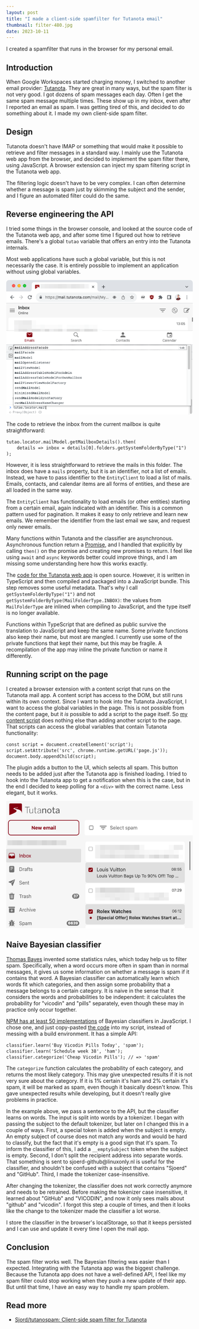 ```yaml
---
layout: post
title: "I made a client-side spamfilter for Tutanota email"
thumbnail: filter-480.jpg
date: 2023-10-11
---
```


I created a spamfilter that runs in the browser for my personal email.

<!-- Photo source: own work -->

## Introduction

When Google Workspaces started charging money, I switched to another email provider: [Tutanota](https://tutanota.com/). They are great in many ways, but the spam filter is not very good. I got dozens of spam messages each day. Often I get the same spam message multiple times. These show up in my inbox, even after I reported an email as spam. I was getting tired of this, and decided to do something about it. I made my own client-side spam filter.

## Design

Tutanota doesn't have IMAP or something that would make it possible to retrieve and filter messages in a standard way. I mainly use the Tutanota web app from the browser, and decided to implement the spam filter there, using JavaScript. A browser extension can inject my spam filtering script in the Tutanota web app.

The filtering logic doesn't have to be very complex. I can often determine whether a message is spam just by skimming the subject and the sender, and I figure an automated filter could do the same.

## Reverse engineering the API

I tried some things in the browser console, and looked at the source code of the Tutanota web app, and after some time I figured out how to retrieve emails.
 There's a global `tutao` variable that offers an entry into the Tutanota internals.

Most web applications have such a global variable, but this is not necessarily the case. It is entirely possible to implement an application without using global variables.

<img src="/images/tutanota-console.png">

The code to retrieve the inbox from the current mailbox is quite straightforward:

```
tutao.locator.mailModel.getMailboxDetails().then(
    details => inbox = details[0].folders.getSystemFolderByType("1")
);
```

However, it is less straightforward to retrieve the mails in this folder. The inbox does have a `mails` property, but it is an identifier, not a list of emails. Instead, we have to pass identifier to the `EntityClient` to load a list of mails. Emails, contacts, and calendar items are all forms of entities, and these are all loaded in the same way.

The `EntityClient` has functionality to load emails (or other entities) starting from a certain email, again indicated with an identifier. This is a common pattern used for pagination. It makes it easy to only retrieve and learn new emails. We remember the identifier from the last email we saw, and request only newer emails.

Many functions within Tutanota and the classifier are asynchronous. Asynchronous function return a [Promise](https://developer.mozilla.org/en-US/docs/Web/JavaScript/Reference/Global_Objects/Promise), and I handled that explicitly by calling `then()` on the promise and creating new promises to return. I feel like using `await` and `async` keywords better could improve things, and I am missing some understanding here how this works exactly.

The [code for the Tutanota web app](https://github.com/tutao/tutanota) is open source. However, it is written in TypeScript and then compiled and packaged into a JavaScript bundle. This step removes some useful metadata. That's why I call `getSystemFolderByType("1")` and not `getSystemFolderByType(MailFolderType.INBOX)`: the values from `MailFolderType` are inlined when compiling to JavaScript, and the type itself is no longer available.

Functions within TypeScript that are defined as public survive the translation to JavaScript and keep the same name. Some private functions also keep their name, but most are mangled. I currently use some of the private functions that kept their name, but this may be fragile. A recompilation of the app may inline the private function or name it differently.

## Running script on the page

I created a browser extension with a content script that runs on the Tutanota mail app. A content script has access to the DOM, but still runs within its own context. Since I want to hook into the Tutanota JavaScript, I want to access the global variables in the page. This is not possible from the content page, but it *is* possible to add a script to the page itself. So [my content script](https://github.com/Sjord/tutanospam/blob/main/tutanospam/content.js) does nothing else than adding another script to the page. That scripts can access the global variables that contain Tutanota functionality:

```
const script = document.createElement('script');
script.setAttribute('src', chrome.runtime.getURL('page.js'));
document.body.appendChild(script);
```

The plugin adds a button to the UI, which selects all spam. This button needs to be added just after the Tutanota app is finished loading. I tried to hook into the Tutanota app to get a notification when this is the case, but in the end I decided to keep polling for a `<div>` with the correct name. Less elegant, but it works.

<img src="https://raw.githubusercontent.com/Sjord/tutanospam/main/screenshot.png">

## Naive Bayesian classifier

[Thomas Bayes](https://en.wikipedia.org/wiki/Thomas_Bayes) invented some statistics rules, which today help us to filter spam. Specifically, when a word occurs more often in spam than in normal messages, it gives us some information on whether a message is spam if it contains that word. A Bayesian classifier can automatically learn which words fit which categories, and then assign some probability that a message belongs to a certain category. It is naive in the sense that it considers the words and probabilities to be independent: it calculates the probability for "vicodin" and "pills" separately, even though these may in practice only occur together.

[NPM has at least 50 implementations](https://www.npmjs.com/search?q=bayes) of Bayesian classifiers in JavaScript. I chose one, and just copy-pasted [the code](https://github.com/ttezel/bayes/blob/master/lib/naive_bayes.js) into my script, instead of messing with a build environment. It has a simple API:

```
classifier.learn('Buy Vicodin Pills Today', 'spam');
classifier.learn('Schedule week 38', 'ham');
classifier.categorize('Cheap Vicodin Pills'); // => 'spam'
```

The `categorize` function calculates the probability of each category, and returns the most likely category. This may give unexpected results if it is not very sure about the category. If it is 1% certain it's ham and 2% certain it's spam, it will be marked as spam, even though it basically doesn't know. This gave unexpected results while developing, but it doesn't really give problems in practice.

In the example above, we pass a sentence to the API, but the classifier learns on words. The input is split into words by a tokenizer. I began with passing the subject to the default tokenizer, but later on I changed this in a couple of ways. First, a special token is added when the subject is empty. An empty subject of course does not match any words and would be hard to classify, but the fact that it's empty is a good sign that it's spam. To inform the classifier of this, I add a `__emptySubject` token when the subject is empty. Second, I don't split the recipient address into separate words. That something is sent to sjoerd-github&#064;&#108;inuxonl&#121;&#046;&#110;l is useful for the classifier, and shouldn't be confused with a subject that contains "Sjoerd" and "GitHub". Third, I made the tokenizer case-insensitive.

After changing the tokenizer, the classifier does not work correctly anymore and needs to be retrained. Before making the tokenizer case insensitive, it learned about "GitHub" and "VICODIN", and now it only sees mails about "github" and "vicodin". I forgot this step a couple of times, and then it looks like the change to the tokenizer made the classifier a lot worse.

I store the classifier in the browser's localStorage, so that it keeps persisted and I can use and update it every time I open the mail app.

## Conclusion

The spam filter works well. The Bayesian filtering was easier than I expected. Integrating with the Tutanota app was the biggest challenge. Because the Tutanota app does not have a well-defined API, I feel like my spam filter could stop working when they push a new update of their app. But until that time, I have an easy way to handle my spam problem.

## Read more

* [Sjord/tutanospam: Client-side spam filter for Tutanota](https://github.com/Sjord/tutanospam)
